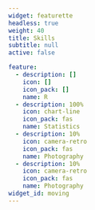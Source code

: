 ```yaml
---
widget: featurette
headless: true
weight: 40
title: Skills
subtitle: null
active: false

feature:
  - description: []
    icon: []
    icon_pack: []
    name: R
  - description: 100%
    icon: chart-line
    icon_pack: fas
    name: Statistics
  - description: 10%
    icon: camera-retro
    icon_pack: fas
    name: Photography
  - description: 10%
    icon: camera-retro
    icon_pack: fas
    name: Photography
widget_id: moving
---
```

